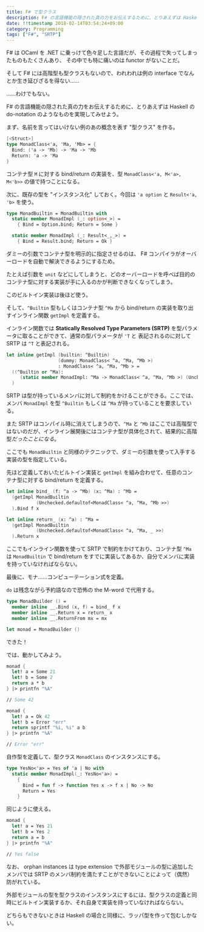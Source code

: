 ```yaml
---
title: F# で型クラス
description: F# の言語機能の隠された真の力をお伝えするために、とりあえずは Haskell の do-notation のようなものを実現してみせよう
date: !!timestamp 2018-02-14T03:54:24+09:00
category: Programming
tags: ["F#", "SRTP"]
---
```


F# は OCaml を .NET に乗っけて色々足した言語だが、その過程で失ってしまったものもたくさんあり、 その中でも特に痛いのは functor がないことだ。

そして F# には高階型も型クラスもないので、われわれは例の interface でなんとか生き延びざるを得ない……

……わけでもない。

F# の言語機能の隠された真の力をお伝えするために、とりあえずは Haskell の do-notation のようなものを実現してみせよう。

まず、名前を言ってはいけない例のあの概念を表す "型クラス" を作る。

```fsharp
[<Struct>]
type MonadClass<'a, 'Ma, 'Mb> = {
  Bind: ('a -> 'Mb) -> 'Ma -> 'Mb
  Return: 'a -> 'Ma
}
```

コンテナ型 `M` に対する bind/return の実装を、型 `MonadClass<'a, M<'a>, M<'b>>` の値で持つことになる。

次に、既存の型を "インスタンス化" しておく。今回は `'a option` と `Result<'a, 'b>` を使う。

```fsharp
type MonadBuiltin = MonadBuiltin with
  static member MonadImpl (_: option<_>) =
    { Bind = Option.bind; Return = Some }

  static member MonadImpl (_: Result<_,_>) =
    { Bind = Result.bind; Return = Ok }
```

ダミーの引数でコンテナ型を明示的に指定させるのは、 F# コンパイラがオーバーロードを自動で解決できるようにするため。

たとえば引数を `unit` などにしてしまうと、どのオーバーロードを呼べば目的のコンテナ型に対する実装が手に入るのかが判断できなくなってしまう。

このビルトイン実装は後ほど使う。

そして、`^Builtin` 型もしくはコンテナ型 `^Ma` から bind/return の実装を取り出すインライン関数 `getImpl` を定義する。

インライン関数では **Statically Resolved Type Parameters (SRTP)** を型パラメータに取ることができて、通常の型パラメータが `'T` と 表記されるのに対して SRTP は `^T` と表記される。

```fsharp
let inline getImpl (builtin: ^Builtin)
                   (dummy: MonadClass< ^a, ^Ma, ^Mb >)
                   : MonadClass< ^a, ^Ma, ^Mb > =
  ((^Builtin or ^Ma):
     (static member MonadImpl: ^Ma -> MonadClass< ^a, ^Ma, ^Mb >) (Unchecked.defaultof< ^Ma >)
  )
```

SRTP は型が持っているメンバに対して制約をかけることができる。ここでは、メンバ `MonadImpl` を型 `^Builtin` もしくは `^Ma` が持っていることを要求している。

また SRTP はコンパイル時に消えてしまうので、`^Ma` と `^Mb` はここでは高階型ではないのだが、インライン展開後にはコンテナ型が具体化されて、結果的に高階型*だったことになる*。

ここでも `MonadBuiltin` と同様のテクニックで、ダミーの引数を使って入手する実装の型を指定している。

先ほど定義しておいたビルトイン実装と `getImpl` を組み合わせて、任意のコンテナ型に対する bind/return を定義する。

```fsharp
let inline bind_ (f: ^a -> ^Mb) (x: ^Ma) : ^Mb =
  (getImpl MonadBuiltin
           (Unchecked.defaultof<MonadClass< ^a, ^Ma, ^Mb >>)
  ).Bind f x

let inline return_ (x: ^a) : ^Ma =
  (getImpl MonadBuiltin
           (Unchecked.defaultof<MonadClass< ^a, ^Ma, _ >>)
  ).Return x
```

ここでもインライン関数を使って SRTP で制約をかけており、コンテナ型 `^Ma` は `MonadBuiltin` で bind/return をすでに実装してあるか、自分でメンバに実装を持っていなければならない。

最後に、モナ……コンピューテーション式を定義。

`do` は残念ながら予約語なので恐怖の the M-word で代用する。

```fsharp
type MonadBuilder () =
  member inline __.Bind (x, f) = bind_ f x
  member inline __.Return x = return_ x
  member inline __.ReturnFrom mx = mx

let monad = MonadBuilder ()
```

できた！

では、動かしてみよう。

```fsharp
monad {
  let! a = Some 21
  let! b = Some 2
  return a * b
} |> printfn "%A"

// Some 42

monad {
  let! a = Ok 42
  let! b = Error "err"
  return sprintf "%i, %i" a b
} |> printfn "%A"

// Error "err"
```

自作型を定義して、型クラス `MonadClass` のインスタンスにする。

```fsharp
type YesNo<'a> = Yes of 'a | No with
  static member MonadImpl(_: YesNo<'a>) =
    {
      Bind = fun f -> function Yes x -> f x | No -> No
      Return = Yes
    }
```

同じように使える。

```fsharp
monad {
  let! a = Yes 21
  let! b = Yes 2
  return a = b
} |> printfn "%A"

// Yes false
```

なお、 orphan instances は type extension で外部モジュールの型に追加したメンバでは SRTP のメンバ制約を満たすことができないことによって（偶然）防がれている。

外部モジュールの型を型クラスのインスタンスにするには、型クラスの定義と同時にビルトイン実装するか、それ自身で実装を持っていなければならない。

どちらもできないときは Haskell の場合と同様に、ラッパ型を作って包むしかない。
